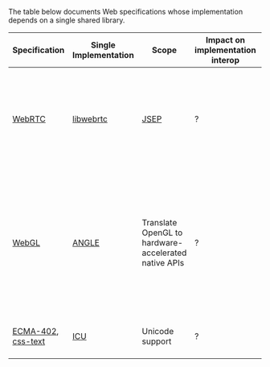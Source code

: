The table below documents Web specifications whose implementation depends on a single shared library.

| Specification | Single Implementation | Scope | Impact on implementation interop | License | Governance
| --- | --- | --- | --- | --- | ---
| [WebRTC](https://w3c.github.io/webrtc-pc/webrtc.html) | [libwebrtc](https://webrtc.googlesource.com/src/+/refs/heads/master/docs/native-code/index.md) | [JSEP](http://rtcweb-wg.github.io/jsep/) | ? | [OS License + IP Rights Grant](https://webrtc.org/support/license) | Owned by Google, Mozilla, Opera, committing rights open to anyone with 10-20 accepted patches
| [WebGL](https://www.khronos.org/registry/webgl/specs/latest/1.0/) | [ANGLE](https://github.com/google/angle) | Translate OpenGL to hardware-accelerated native APIs | ? | [OS License](https://github.com/google/angle/blob/master/LICENSE) | Owned by Google, contribution rules simiar to Chromium: [committer status can be requrested after 6 months of regular contributions](https://github.com/google/angle/blob/master/doc/ContributingCode.md#committer-status)
| [ECMA-402](https://tc39.es/ecma402/), [css-text](https://drafts.csswg.org/css-text/) | [ICU](https://github.com/unicode-org/icu) | Unicode support | ? | OS license | Managed by a Unicode Technical Committee
